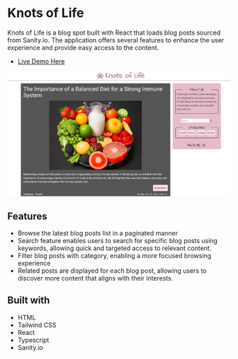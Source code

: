 # Knots of Life

Knots of Life is a blog spot built with React that loads blog posts sourced from Sanity.io. The application offers several features to enhance the user experience and provide easy access to the content.

- [Live Demo Here](https://react-blog-nine-azure.vercel.app/)

<img src="./public/knots-of-life-screenshot.png" width="600">

## Features

- Browse the latest blog posts list in a paginated manner
- Search feature enables users to search for specific blog posts using keywords, allowing quick and targeted access to relevant content.
- Filter blog posts with category, enabling a more focused browsing experience
- Related posts are displayed for each blog post, allowing users to discover more content that aligns with their interests.

## Built with

- HTML
- Tailwind CSS
- React
- Typescript
- Sanity.io
